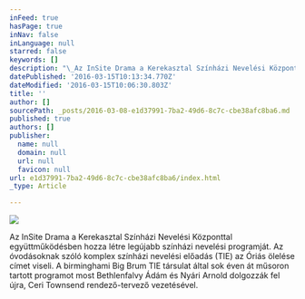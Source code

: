 ```yaml
---
inFeed: true
hasPage: true
inNav: false
inLanguage: null
starred: false
keywords: []
description: "\_Az InSite Drama a Kerekasztal Színházi Nevelési Központtal együttműködésben hozza létre legújabb színházi nevelési programját. Az óvodásoknak szóló komplex színházi nevelési előadás (TIE) az Óriás ölelése címet viseli. A birminghami Big Brum TIE társulat által sok éven át műsoron tartott programot most Bethlenfalvy Ádám és Nyári Arnold dolgozzák fel újra, Ceri Townsend rendező-tervező vezetésével.\_"
datePublished: '2016-03-15T10:13:34.770Z'
dateModified: '2016-03-15T10:06:30.803Z'
title: ''
author: []
sourcePath: _posts/2016-03-08-e1d37991-7ba2-49d6-8c7c-cbe38afc8ba6.md
published: true
authors: []
publisher:
  name: null
  domain: null
  url: null
  favicon: null
url: e1d37991-7ba2-49d6-8c7c-cbe38afc8ba6/index.html
_type: Article

---
```

![](https://the-grid-user-content.s3-us-west-2.amazonaws.com/8d062d14-e0dc-4613-b213-4cc478a04910.jpg)

Az InSite Drama a Kerekasztal Színházi Nevelési Központtal együttműködésben hozza létre legújabb színházi nevelési programját. Az óvodásoknak szóló komplex színházi nevelési előadás (TIE) az Óriás ölelése címet viseli. A birminghami Big Brum TIE társulat által sok éven át műsoron tartott programot most Bethlenfalvy Ádám és Nyári Arnold dolgozzák fel újra, Ceri Townsend rendező-tervező vezetésével.